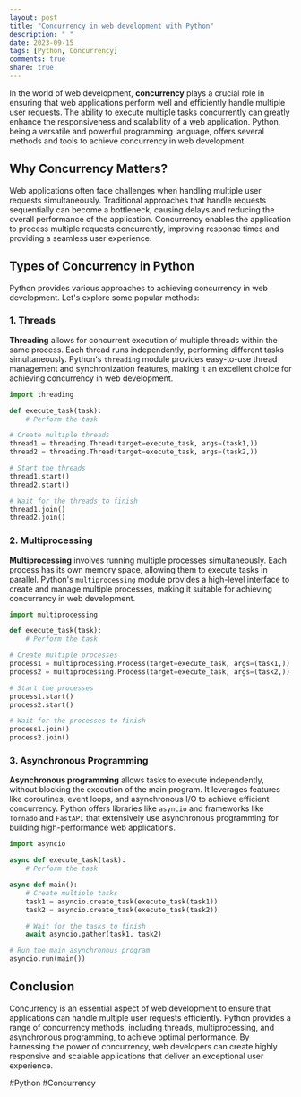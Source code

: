 ```yaml
---
layout: post
title: "Concurrency in web development with Python"
description: " "
date: 2023-09-15
tags: [Python, Concurrency]
comments: true
share: true
---
```


In the world of web development, **concurrency** plays a crucial role in ensuring that web applications perform well and efficiently handle multiple user requests. The ability to execute multiple tasks concurrently can greatly enhance the responsiveness and scalability of a web application. Python, being a versatile and powerful programming language, offers several methods and tools to achieve concurrency in web development.

## Why Concurrency Matters?

Web applications often face challenges when handling multiple user requests simultaneously. Traditional approaches that handle requests sequentially can become a bottleneck, causing delays and reducing the overall performance of the application. Concurrency enables the application to process multiple requests concurrently, improving response times and providing a seamless user experience.

## Types of Concurrency in Python

Python provides various approaches to achieving concurrency in web development. Let's explore some popular methods:

### 1. Threads

**Threading** allows for concurrent execution of multiple threads within the same process. Each thread runs independently, performing different tasks simultaneously. Python's `threading` module provides easy-to-use thread management and synchronization features, making it an excellent choice for achieving concurrency in web development.

```python
import threading

def execute_task(task):
    # Perform the task

# Create multiple threads
thread1 = threading.Thread(target=execute_task, args=(task1,))
thread2 = threading.Thread(target=execute_task, args=(task2,))

# Start the threads
thread1.start()
thread2.start()

# Wait for the threads to finish
thread1.join()
thread2.join()
```

### 2. Multiprocessing

**Multiprocessing** involves running multiple processes simultaneously. Each process has its own memory space, allowing them to execute tasks in parallel. Python's `multiprocessing` module provides a high-level interface to create and manage multiple processes, making it suitable for achieving concurrency in web development.

```python
import multiprocessing

def execute_task(task):
    # Perform the task

# Create multiple processes
process1 = multiprocessing.Process(target=execute_task, args=(task1,))
process2 = multiprocessing.Process(target=execute_task, args=(task2,))

# Start the processes
process1.start()
process2.start()

# Wait for the processes to finish
process1.join()
process2.join()
```

### 3. Asynchronous Programming

**Asynchronous programming** allows tasks to execute independently, without blocking the execution of the main program. It leverages features like coroutines, event loops, and asynchronous I/O to achieve efficient concurrency. Python offers libraries like `asyncio` and frameworks like `Tornado` and `FastAPI` that extensively use asynchronous programming for building high-performance web applications.

```python
import asyncio

async def execute_task(task):
    # Perform the task

async def main():
    # Create multiple tasks
    task1 = asyncio.create_task(execute_task(task1))
    task2 = asyncio.create_task(execute_task(task2))

    # Wait for the tasks to finish
    await asyncio.gather(task1, task2)

# Run the main asynchronous program
asyncio.run(main())
```

## Conclusion

Concurrency is an essential aspect of web development to ensure that applications can handle multiple user requests efficiently. Python provides a range of concurrency methods, including threads, multiprocessing, and asynchronous programming, to achieve optimal performance. By harnessing the power of concurrency, web developers can create highly responsive and scalable applications that deliver an exceptional user experience.

#Python #Concurrency